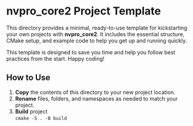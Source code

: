 # nvpro_core2 Project Template

This directory provides a minimal, ready-to-use template for kickstarting your own projects with **nvpro_core2**. It includes the essential structure, CMake setup, and example code to help you get up and running quickly.

This template is designed to save you time and help you follow best practices from the start. Happy coding!

## How to Use

1. **Copy** the contents of this directory to your new project location.
2. **Rename** files, folders, and namespaces as needed to match your project.
3. **Build** project </br>
    `cmake -S . -B build`

